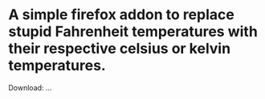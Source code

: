 # A simple firefox addon to replace stupid Fahrenheit temperatures with their respective celsius or kelvin temperatures.


Download: ...
